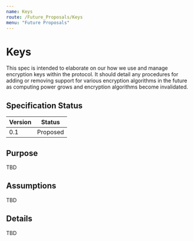 ```yaml
---
name: Keys
route: /Future_Proposals/Keys
menu: "Future Proposals"
---
```


# Keys

This spec is intended to elaborate on our how we use and manage encryption keys within the protocol.
It should detail any procedures for adding or removing support for various encryption algorithms in the future as computing power grows and encryption algorithms become invalidated.

## Specification Status

| Version | Status |
---------- | ---------
| 0.1     | Proposed |

## Purpose

TBD

## Assumptions

TBD

## Details

TBD
